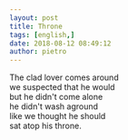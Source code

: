 ```yaml
---
layout: post
title: Throne
tags: [english,]
date: 2018-08-12 08:49:12
author: pietro
---
```

The clad lover comes around<br/>we suspected that he would<br/>but he didn't come alone<br/>he didn't wash aground<br/>like we thought he should<br/>sat atop his throne.
